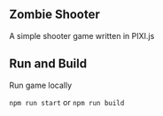 ## Zombie Shooter

A simple shooter game written in PIXI.js

## Run and Build

Run game locally

`npm run start` or `npm run build`


